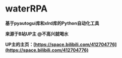 # waterRPA

**基于pyautogui库和xlrd库的Python自动化工具**

**来源于B站UP主 @不高兴就喝水**

**UP主的主页：[https://space.bilibili.com/412704776](https://space.bilibili.com/412704776)**
